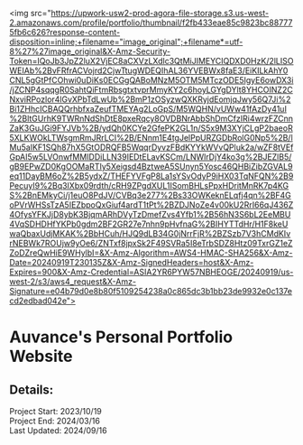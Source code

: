 <img src="https://upwork-usw2-prod-agora-file-storage.s3.us-west-2.amazonaws.com/profile/portfolio/thumbnail/f2fb433eae85c9823bc887775fb6c626?response-content-disposition=inline;+filename="image_original";+filename*=utf-8%27%27image_original&X-Amz-Security-Token=IQoJb3JpZ2luX2VjEC8aCXVzLXdlc3QtMiJIMEYCIQDXD0HzK/2lLISOWEIAb%2BvFRfrACVojrd2CjwTtugWDEQIhAL36YVEBWx8faE3/EiKILkAhY0CNL5gGtPfCOhwi0uDiKs0ECGgQABoMNzM5OTM5MTczODE5IgyE6owDX3i/jZCNP4sqqgR0SahtQiFtmRbsgtxtvprMmyKY2c6hoyLGYgDYlt8YHCOINZ2CNxviRPozlor4lGvXPbTdLwUb%2BmP1zOSyzwQXKRyjdEomjqJwy56Q7Ji%2Bi1ZHhcICBAQQrhbfxaZeufTMEYAg2LoGpS/M5WQHN/vUWw41fAzDy41uI%2BltGUrhK9TWRnNdShDtE8pxeRqcy8OVDBNrAbbShDmCfzIRi4wrzFZCnnZaK3GuJGi9FYJVb%2B/ydQh0KCYe2GfePK2GL1n/S5x9M3XYjCLgP2baeoR5XLKWOkLTWsgmRmJRrLCI%2B/ENnm1E4tgJelPpURZGDbRolG0Np5%2B/lMu5aIKF1SQh87hX5GtODRQFB5WqqrDyvzFBdKYYkWVvQPluk2a/wZF8tVEfGpAI5w5LVOnwfMMIDDiLLN39IEDtELavKSCm/LNWlrDjY4ko3g%2BJEZlB5/gB9EPwZD0KgOOMaRTIy5Xeigsd4BztweA5SUnyn5Yosc46QHBiZibZGVAL9eq11DayBM6oZ%2B5ydxZ/THEFYVFgP8La1sYSvOdyP9iHX03TqNFQN%2B9PecuyI9%2Bq3IXbx09rdth/cRH9ZPgdXUL1ISomBHLsPpxHDritMnRK7p4KGS%2BnEMkyCi/j1euO8PdJV/CVBq3e277%2Bs33OWKeknELqfj4qn%2BF4GoPVrWHSsTzA5IEZbpoQxGiuf4ardT1tPt%2BZDJNoZe4v00kU2RrI66qJ436Z4OfysYFKJjD8ybK3BjqmARhDVyTzDmefZvs4Yfb1%2B56hN3S6bL2EeMBU4VqSDHDHfYKPb0gdm2BF2GR27e7nhn9pHvfnaG%2BIHYTTdHr/H1F8keUwaQbaxUdjMKAK%2BbHCuh/HJQ9dLB34G0jNrrFjR%2BZSzb7V3hCMdKIvrNEBWk7ROUjw9yOe6/ZNTxf8jpxSk2F49SVRa5I8eTrbSDZ8Htz09TxrGZ1eZZoDZreQwHiE9WHylbI=&X-Amz-Algorithm=AWS4-HMAC-SHA256&X-Amz-Date=20240919T230135Z&X-Amz-SignedHeaders=host&X-Amz-Expires=900&X-Amz-Credential=ASIA2YR6PYW57NBHEOGE/20240919/us-west-2/s3/aws4_request&X-Amz-Signature=e04b79d0e8b80f5109254238a0c865dc3b1bb23de9932e0c137ecd2edbad042e">

# Auvance's Personal Portfolio Website
## Details:
Project Start: 2023/10/19 <br>
Project End: 2024/03/16 <br>
Last Updated: 2024/09/16
